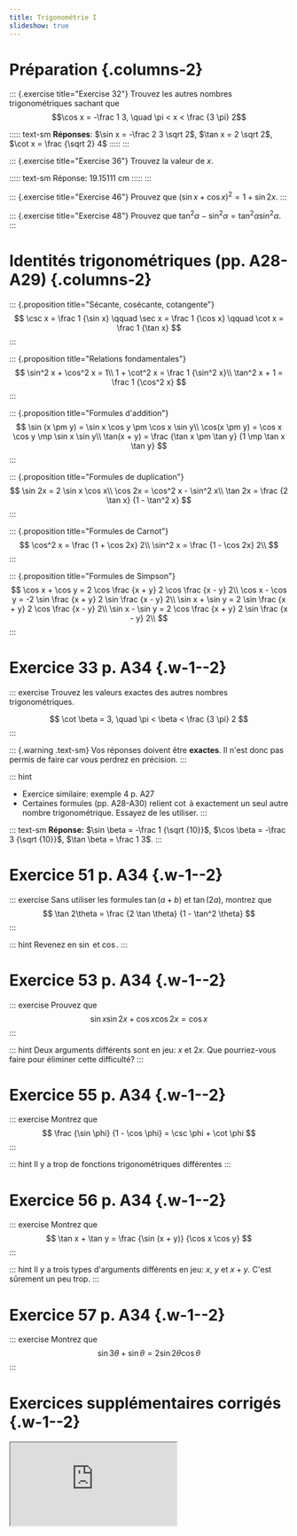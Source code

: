 ```yaml
---
title: Trigonométrie I
slideshow: true
---
```


# Préparation {.columns-2}

::: {.exercise title="Exercise 32"}
Trouvez les autres nombres trigonométriques sachant que
$$\cos x = -\frac 1 3, \quad \pi < x < \frac {3 \pi} 2$$

::::: text-sm
**Réponses**: $\sin x = -\frac 2 3 \sqrt 2$, $\tan x = 2 \sqrt 2$, $\cot x = \frac {\sqrt 2} 4$
:::::
:::

::: {.exercise title="Exercise 36"}
Trouvez la valeur de $x$.
<RightTriangle c="25\text{cm}" a="x" B="40^{\circ}" width={275} height={275} />

::::: text-sm
Réponse: 19.15111 cm
:::::
:::

::: {.exercise title="Exercise 46"}
Prouvez que $(\sin x + \cos x)^2 = 1 + \sin 2x$.
:::

::: {.exercise title="Exercise 48"}
Prouvez que $\tan^2 \alpha - \sin^2 \alpha = \tan^2 \alpha \sin^2 \alpha$.
:::

# Identités trigonométriques (pp. A28-A29) {.columns-2}

::: {.proposition title="Sécante, cosécante, cotangente"}
$$
\csc x = \frac 1 {\sin x}
\qquad \sec x = \frac 1 {\cos x}
\qquad \cot x = \frac 1 {\tan x}
$$
:::

::: {.proposition title="Relations fondamentales"}
$$
\sin^2 x + \cos^2 x = 1\\
1 + \cot^2 x = \frac 1 {\sin^2 x}\\
\tan^2 x + 1 = \frac 1 {\cos^2 x}
$$
:::

::: {.proposition title="Formules d'addition"}
$$
\sin (x \pm y) = \sin x \cos y \pm \cos x \sin y\\
\cos(x \pm y) = \cos x \cos y \mp \sin x \sin y\\
\tan(x + y) = \frac {\tan x \pm \tan y} {1 \mp \tan x \tan y}
$$
:::

::: {.proposition title="Formules de duplication"}
$$
\sin 2x = 2 \sin x \cos x\\
\cos 2x = \cos^2 x - \sin^2 x\\
\tan 2x = \frac {2 \tan x} {1 - \tan^2 x}
$$
:::

::: {.proposition title="Formules de Carnot"}
$$
\cos^2 x = \frac {1 + \cos 2x} 2\\
\sin^2 x = \frac {1 - \cos 2x} 2\\
$$
:::

::: {.proposition title="Formules de Simpson"}
$$
\cos x + \cos y = 2 \cos \frac {x + y} 2 \cos \frac {x - y} 2\\
\cos x - \cos y = -2 \sin \frac {x + y} 2 \sin \frac {x - y} 2\\
\sin x + \sin y = 2 \sin \frac {x + y} 2 \cos \frac {x - y} 2\\
\sin x - \sin y = 2 \cos \frac {x + y} 2 \sin \frac {x - y} 2\\
$$
:::

# Exercice 33 p. A34 {.w-1--2}

::: exercise
Trouvez les valeurs exactes des autres nombres trigonométriques.

$$
\cot \beta = 3, \quad \pi < \beta < \frac {3 \pi} 2
$$
:::

::: {.warning .text-sm}
Vos réponses doivent être **exactes**.
Il n'est donc pas permis de faire
<Calculator value="\beta = \arctan(\frac{1}{3})" />
car vous perdrez en précision.
:::

::: hint
- Exercice similaire: exemple 4 p. A27
- Certaines formules (pp. A28-A30) relient $\cot$ à exactement un seul autre nombre trigonométrique.
  Essayez de les utiliser.
:::

::: text-sm
**Réponse:** $\sin \beta = -\frac 1 {\sqrt {10}}$, $\cos \beta = -\frac 3 {\sqrt {10}}$, $\tan \beta = \frac 1 3$.
:::

# Exercice 51 p. A34 {.w-1--2}

::: exercise
Sans utiliser les formules $\tan(a + b)$ et $\tan(2a)$,
montrez que
$$
\tan 2\theta = \frac {2 \tan \theta} {1 - \tan^2 \theta}
$$
:::

::: hint
Revenez en $\sin$ et $\cos$.
:::

# Exercice 53 p. A34 {.w-1--2}

::: exercise
Prouvez que
$$\sin x \sin 2x + \cos x \cos 2x = \cos x$$
:::

::: hint
Deux arguments différents sont en jeu: $x$ et $2 x$.
Que pourriez-vous faire pour éliminer cette difficulté?
:::

# Exercice 55 p. A34 {.w-1--2}

::: exercise
Montrez que
$$
\frac {\sin \phi} {1 - \cos \phi} = \csc \phi + \cot \phi
$$
:::

::: hint
Il y a trop de fonctions trigonométriques différentes
:::

# Exercice 56 p. A34 {.w-1--2}

::: exercise
Montrez que
$$
\tan x + \tan y
= \frac {\sin (x + y)} {\cos x \cos y}
$$
:::

::: hint
Il y a trois types d'arguments différents en jeu: $x$, $y$ et $x + y$.
C'est sûrement un peu trop.
:::

# Exercice 57 p. A34 {.w-1--2}

::: exercise
Montrez que
$$
\sin 3\theta + \sin \theta = 2 \sin 2 \theta \cos \theta
$$
:::

# Exercices supplémentaires corrigés {.w-1--2}

<Iframe class="h-full w-full" src="https://pmt.physicsandmathstutor.com//download/Maths/A-level/Pure/Trigonometry-2/Edexcel-Set-B/Trigonometric%20Equations.pdf" />

# Réponses

<Iframe class="w-full h-full" src="/documents/pm1c-answers.pdf#page=3&zoom=page-fit" />
